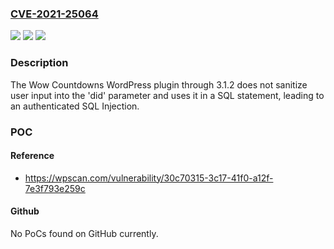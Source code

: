 ### [CVE-2021-25064](https://cve.mitre.org/cgi-bin/cvename.cgi?name=CVE-2021-25064)
![](https://img.shields.io/static/v1?label=Product&message=Wow%20Countdowns%20%E2%80%93%20easily%20create%20any%20countdowns%2C%20counters%20and%20timers&color=blue)
![](https://img.shields.io/static/v1?label=Version&message=3.1.2%3C%3D%203.1.2%20&color=brighgreen)
![](https://img.shields.io/static/v1?label=Vulnerability&message=CWE-89%20SQL%20Injection&color=brighgreen)

### Description

The Wow Countdowns WordPress plugin through 3.1.2 does not sanitize user input into the 'did' parameter and uses it in a SQL statement, leading to an authenticated SQL Injection.

### POC

#### Reference
- https://wpscan.com/vulnerability/30c70315-3c17-41f0-a12f-7e3f793e259c

#### Github
No PoCs found on GitHub currently.

